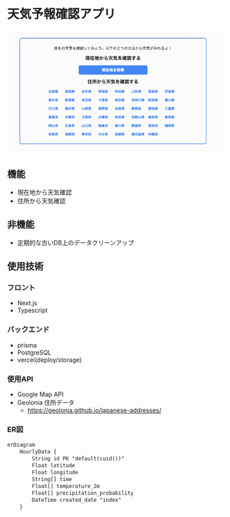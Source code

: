 # 天気予報確認アプリ

<img src="./public/home.png"/>

## 機能
- 現在地から天気確認
- 住所から天気確認
## 非機能
- 定期的な古いDB上のデータクリーンアップ

## 使用技術
### フロント
- Next.js
- Typescript
  
### バックエンド
- prisma
- PostgreSQL
- vercel(deploy/storage)
  
### 使用API
- Google Map API
- Geolonia 住所データ
  - https://geolonia.github.io/japanese-addresses/

### ER図
```mermaid
erDiagram
    HourlyData {
        String id PK "default(cuid())"
        Float latitude
        Float longitude
        String[] time
        Float[] temperature_2m
        Float[] precipitation_probability
        DateTime created_date "index"
    }
```